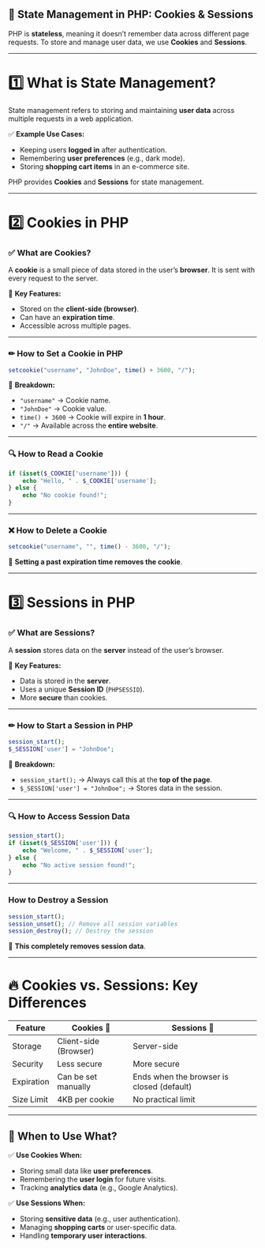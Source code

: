 ## 🍪 **State Management in PHP: Cookies & Sessions**  

PHP is **stateless**, meaning it doesn’t remember data across different page requests. To store and manage user data, we use **Cookies** and **Sessions**.  

---

# 1️⃣ **What is State Management?**  
State management refers to storing and maintaining **user data** across multiple requests in a web application.  

✅ **Example Use Cases:**  
- Keeping users **logged in** after authentication.  
- Remembering **user preferences** (e.g., dark mode).  
- Storing **shopping cart items** in an e-commerce site.  

PHP provides **Cookies** and **Sessions** for state management.

---

# 2️⃣ **Cookies in PHP**  

### ✅ What are Cookies?  
A **cookie** is a small piece of data stored in the user’s **browser**. It is sent with every request to the server.  

📌 **Key Features:**  
- Stored on the **client-side (browser)**.  
- Can have an **expiration time**.  
- Accessible across multiple pages.  

---

### ✏ **How to Set a Cookie in PHP**  
```php
setcookie("username", "JohnDoe", time() + 3600, "/");
```
📌 **Breakdown:**  
- `"username"` → Cookie name.  
- `"JohnDoe"` → Cookie value.  
- `time() + 3600` → Cookie will expire in **1 hour**.  
- `"/"` → Available across the **entire website**.  

---

### 🔍 **How to Read a Cookie**  
```php
if (isset($_COOKIE['username'])) {
    echo "Hello, " . $_COOKIE['username'];
} else {
    echo "No cookie found!";
}
```

---

### ❌ **How to Delete a Cookie**  
```php
setcookie("username", "", time() - 3600, "/");
```
📌 **Setting a past expiration time removes the cookie**.

---

# 3️⃣ **Sessions in PHP**  

### ✅ What are Sessions?  
A **session** stores data on the **server** instead of the user’s browser.  

📌 **Key Features:**  
- Data is stored in the **server**.  
- Uses a unique **Session ID** (`PHPSESSID`).  
- More **secure** than cookies.  

---

### ✏ **How to Start a Session in PHP**  
```php
session_start();
$_SESSION['user'] = "JohnDoe";
```
📌 **Breakdown:**  
- `session_start();` → Always call this at the **top of the page**.  
- `$_SESSION['user'] = "JohnDoe";` → Stores data in the session.

---

### 🔍 **How to Access Session Data**  
```php
session_start();
if (isset($_SESSION['user'])) {
    echo "Welcome, " . $_SESSION['user'];
} else {
    echo "No active session found!";
}
```

---

### **How to Destroy a Session**  
```php
session_start();
session_unset(); // Remove all session variables
session_destroy(); // Destroy the session
```
📌 **This completely removes session data**.

---

# 🔥 **Cookies vs. Sessions: Key Differences**  

| Feature      | Cookies 🍪 | Sessions 📂 |
|-------------|-----------|------------|
| Storage     | Client-side (Browser) | Server-side |
| Security    | Less secure | More secure |
| Expiration  | Can be set manually | Ends when the browser is closed (default) |
| Size Limit  | 4KB per cookie | No practical limit |

---

## 🚀 **When to Use What?**  

✅ **Use Cookies When:**  
- Storing small data like **user preferences**.  
- Remembering the **user login** for future visits.  
- Tracking **analytics data** (e.g., Google Analytics).  

✅ **Use Sessions When:**  
- Storing **sensitive data** (e.g., user authentication).  
- Managing **shopping carts** or user-specific data.  
- Handling **temporary user interactions**.  
